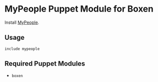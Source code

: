 # MyPeople Puppet Module for Boxen

Install [MyPeople](https://mypeople.daum.net/mypeople/web/main.do).

## Usage

```puppet
include mypeople
```

## Required Puppet Modules

* `boxen`